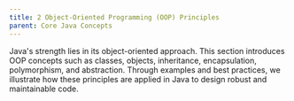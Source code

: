 ```yaml
---
title: 2 Object-Oriented Programming (OOP) Principles
parent: Core Java Concepts
---
```

Java's strength lies in its object-oriented approach. This section introduces OOP concepts such as classes, objects, inheritance, encapsulation, polymorphism, and abstraction. Through examples and best practices, we illustrate how these principles are applied in Java to design robust and maintainable code.